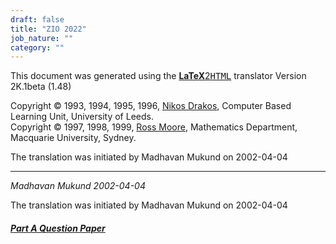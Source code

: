 ```yaml
---
draft: false
title: "ZIO 2022"
job_nature: ""
category: ""
---
```



 <P>
This document was generated using the
<a HREF="http://www-texdev.mpce.mq.edu.au/l2h/docs/manual/"><strong>LaTeX</strong>2<tt>HTML</tt></a> translator Version 2K.1beta (1.48)
<P>
Copyright &#169; 1993, 1994, 1995, 1996,
<a HREF="http://cbl.leeds.ac.uk/nikos/personal.html">Nikos Drakos</a>, 
Computer Based Learning Unit, University of Leeds.
<BR>
Copyright &#169; 1997, 1998, 1999,
<a HREF="http://www.maths.mq.edu.au/~ross/">Ross Moore</a>, 
Mathematics Department, Macquarie University, Sydney.

The translation was initiated by Madhavan Mukund on 2002-04-04
<BR><HR>
<address>
Madhavan Mukund
2002-04-04
</address>
<p>The translation was initiated by Madhavan Mukund on 2002-04-04 </p>

<h5><a href="/olympiad_results/zio2002/part-a-qpaper">Part A Question Paper </a> </h5>